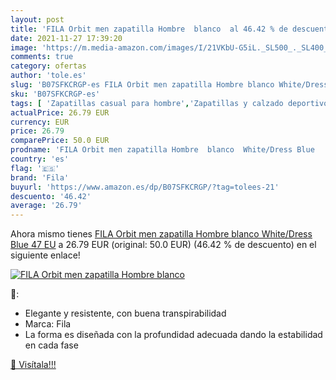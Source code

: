 ```yaml
---
layout: post
title: 'FILA Orbit men zapatilla Hombre  blanco  al 46.42 % de descuento'
date: 2021-11-27 17:39:20
image: 'https://m.media-amazon.com/images/I/21VKbU-G5iL._SL500_._SL400_.jpg'
comments: true
category: ofertas
author: 'tole.es'
slug: 'B07SFKCRGP-es FILA Orbit men zapatilla Hombre blanco White/Dress Blue 47 EU'
sku: 'B07SFKCRGP-es'
tags: [ 'Zapatillas casual para hombre','Zapatillas y calzado deportivo para hombre','Zapatos','Zapatos para hombre','Zapatos y complementos','fila','zapatilla', ]
actualPrice: 26.79 EUR
currency: EUR
price: 26.79
comparePrice: 50.0 EUR
prodname: 'FILA Orbit men zapatilla Hombre  blanco  White/Dress Blue   47 EU'
country: 'es'
flag: '🇪🇸'
brand: 'Fila'
buyurl: 'https://www.amazon.es/dp/B07SFKCRGP/?tag=tolees-21'
descuento: '46.42'
average: '26.79'
---
```


Ahora mismo tienes [FILA Orbit men zapatilla Hombre  blanco  White/Dress Blue   47 EU](https://www.amazon.es/dp/B07SFKCRGP/?tag=tolees-21) a 26.79 EUR (original: 50.0 EUR) (46.42 %  de descuento) en el siguiente enlace!

[![FILA Orbit men zapatilla Hombre  blanco ](https://m.media-amazon.com/images/I/21VKbU-G5iL._SL500_._SL400_.jpg)](https://www.amazon.es/dp/B07SFKCRGP/?tag=tolees-21)

🔎:

- Elegante y resistente, con buena transpirabilidad
- Marca: Fila
- La forma es diseñada con la profundidad adecuada dando la estabilidad en cada fase

[🛒 Visítala!!!](https://www.amazon.es/dp/B07SFKCRGP/?tag=tolees-21)
